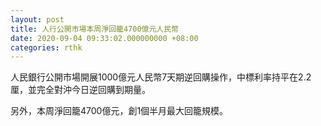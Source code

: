 ```yaml
---
layout: post
title: 人行公開市場本周淨回籠4700億元人民幣
date: 2020-09-04 09:33:02.000000000 +08:00
categories: rthk
---
```


人民銀行公開市場開展1000億元人民幣7天期逆回購操作，中標利率持平在2.2厘，並完全對沖今日逆回購到期量。

另外，本周淨回籠4700億元，創1個半月最大回籠規模。
